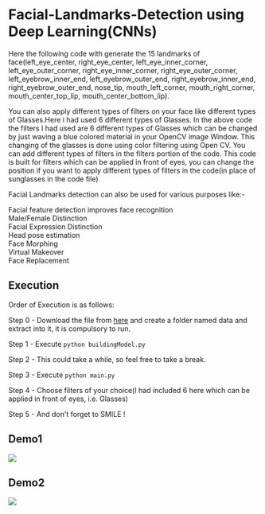 # Facial-Landmarks-Detection using Deep Learning(CNNs)
Here the following code with generate the 15 landmarks of face(left_eye_center, right_eye_center, left_eye_inner_corner, 
left_eye_outer_corner, right_eye_inner_corner, right_eye_outer_corner, left_eyebrow_inner_end, left_eyebrow_outer_end, 
right_eyebrow_inner_end, right_eyebrow_outer_end, nose_tip, mouth_left_corner, mouth_right_corner, mouth_center_top_lip, 
mouth_center_bottom_lip).

You can also apply different types of filters on your face like different types of Glasses.Here i had used 6 different types of Glasses.
In the above code the filters I had used are 6 different types of Glasses which can be changed by just waving a blue colored material
in your OpenCV image Window.
This changing of the glasses is done using color filtering using Open CV.
You can add different types of filters in the filters portion of the code.
This code is built for filters which can be applied in front of eyes, you can change the position if you want to apply different 
types of filters in the code(in place of sunglasses in the code file)

Facial Landmarks detection can also be used for various purposes like:-

Facial feature detection improves face recognition                                                                    
Male/Female Distinction                                                                             
Facial Expression Distinction                                                                      
Head pose estimation                                                                                   
Face Morphing                                                                              
Virtual Makeover                                                                                                                
Face Replacement                                                                                                                                                                                                         

## Execution
Order of Execution is as follows:

Step 0 - Download the file from [here](https://www.kaggle.com/c/facial-keypoints-detection/data) and create a folder named data and 
extract into it, it is compulsory to run.

Step 1 - Execute ``` python buildingModel.py ```

Step 2 - This could take a while, so feel free to take a break.

Step 3 - Execute ``` python main.py ```

Step 4 - Choose filters of your choice(I had included 6 here which can be applied in front of eyes, i.e. Glasses)

Step 5 - And don't forget to SMILE !



## Demo1

<img src="https://github.com/kampaitees/Facial-Landmarks-Detection-/blob/master/Test%20Images/2.png" >



## Demo2

<img src="https://github.com/kampaitees/Facial-Landmarks-Detection-/blob/master/Test%20Images/3.png" >

